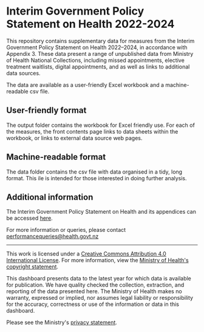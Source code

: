 # Interim Government Policy Statement on Health 2022-2024

This repository contains supplementary data for measures from the Interim Government Policy Statement on Health 2022–2024, in accordance with Appendix 3. 
These data present a range of unpublished data from Ministry of Health National Collections, including missed appointments, elective treatment waitlists, digital appointments, and as well as links to additional data sources. 

The data are available as a user-friendly Excel workbook and a machine-readable csv file.

## User-friendly format
The output folder contains the workbook for Excel friendly use. For each of the measures, the front contents page links to data sheets within the workbook, or links to external data source web pages.


## Machine-readable format
The data folder contains the csv file with data organised in a tidy, long format. This ile is intended for those interested in doing further analysis.

## Additional information

The Interim Government Policy Statement on Health and its appendices can be accessed [here](https://www.health.govt.nz/publication/interim-government-policy-statement-health-2022-2024).

For more information or queries, please contact performancequeries@health.govt.nz

---------------------------------------------------------------------------------
This work is licensed under a [Creative Commons Attribution 4.0 International License](https://creativecommons.org/licenses/by/4.0/). For more information, view the [Ministry of Health's copyright statement](https://www.health.govt.nz/about-site/copyright).

This dashboard presents data to the latest year for which data is available for publication. We have quality checked the collection, extraction, and reporting of the data presented here. The Ministry of Health makes no warranty, expressed or implied, nor assumes legal liability or responsibility for the accuracy, correctness or use of the information or data in this dashboard.

Please see the Ministry's [privacy statement](https://www.health.govt.nz/about-site/privacy-and-security).
